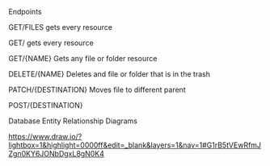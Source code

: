 Endpoints

GET/FILES gets every resource

GET/ gets every resource

GET/{NAME} Gets any file or folder resource

DELETE/{NAME} Deletes and file or folder that is in the trash

PATCH/{DESTINATION} Moves file to different parent

POST/{DESTINATION}

Database Entity Relationship Diagrams

https://www.draw.io/?lightbox=1&highlight=0000ff&edit=_blank&layers=1&nav=1#G1rB5tVEwRfmJZgn0KY6JONbDgxL8gN0K4
